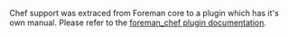 Chef support was extraced from Foreman core to a plugin which has it's own manual. Please refer to the [foreman_chef plugin documentation](/plugins/foreman_chef/0.1/).
